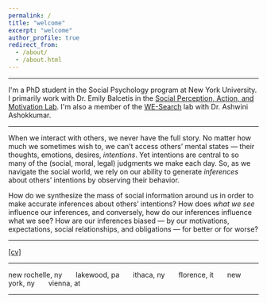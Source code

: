 ```yaml
---
permalink: /
title: "welcome"
excerpt: "welcome"
author_profile: true
redirect_from: 
  - /about/
  - /about.html
---
```


-------

I'm a PhD student in the Social Psychology program at New York University. I primarily work with Dr. Emily Balcetis in the [Social Perception, Action, and Motivation Lab](https://www.spamlabresearch.com). I'm also a member of the [WE-Search](https://www.ashwinia.com/about) lab with Dr. Ashwini Ashokkumar.

-------


When we interact with others, we never have the full story. No matter how much we sometimes wish to, we can’t access others’ mental states — their thoughts, emotions, desires, *intentions*. Yet intentions are central to so many of the (social, moral, legal) judgments we make each day. So, as we navigate the social world, we rely on our ability to generate *inferences* about others’ intentions by observing their behavior. 

How do we synthesize the mass of social information around us in order to make accurate inferences about others’ intentions? How does *what we see* influence our inferences, and conversely, how do our inferences influence what we see? How are our inferences biased — by our motivations, expectations, social relationships, and obligations — for better or for worse?

------

[[cv]](http://jenna-landy.github.io/files/cv.pdf)

-------

new rochelle, ny &nbsp; &nbsp; &nbsp; lakewood, pa &nbsp; &nbsp; &nbsp; ithaca, ny &nbsp; &nbsp; &nbsp; florence, it &nbsp; &nbsp; &nbsp; new york, ny &nbsp; &nbsp; &nbsp; vienna, at

-------
